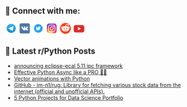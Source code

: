 ## 🔎 Connect with me:
[<img src="https://github.com/bullbesh/bullbesh/blob/main/images/Telegram.png" width="32" height="32" />](https://t.me/bullbesh)
[<img src="https://github.com/bullbesh/bullbesh/blob/main/images/VK.png" width="32" height="32" />](https://vk.com/bullbesh)
[<img src="https://github.com/bullbesh/bullbesh/blob/main/images/Twitter.png" width="32" height="32" />](https://twitter.com/bullbesh1)
[<img src="https://github.com/bullbesh/bullbesh/blob/main/images/Instagram.png" width="32" height="32" />](https://www.instagram.com/bullbesh)
[<img src="https://github.com/bullbesh/bullbesh/blob/main/images/Reddit.png" width="32" height="32" />](https://www.reddit.com/user/bullbesh)
[<img src="https://github.com/bullbesh/bullbesh/blob/main/images/YouTube.png" width="32" height="32" />](https://www.youtube.com/channel/UCtfjRs6uzgq5mfm8S06WTcg)

## 📕 Latest r/Python Posts
<!-- BLOG-POST-LIST:START -->
- [announcing eclipse-ecal 5.11 ipc framework](https://www.reddit.com/r/Python/comments/znco0i/announcing_eclipseecal_511_ipc_framework/)
- [Effective Python Async like a PRO 🐍🔀](https://www.reddit.com/r/Python/comments/zncinx/effective_python_async_like_a_pro/)
- [Vector animations with Python](https://www.reddit.com/r/Python/comments/znaa2q/vector_animations_with_python/)
- [GitHub - im-n1/rug: Library for fetching various stock data from the internet &lpar;official and unofficial APIs&rpar;.](https://www.reddit.com/r/Python/comments/zn980n/github_imn1rug_library_for_fetching_various_stock/)
- [5 Python Projects for Data Science Portfolio](https://www.reddit.com/r/Python/comments/zn6q7l/5_python_projects_for_data_science_portfolio/)
<!-- BLOG-POST-LIST:END -->
